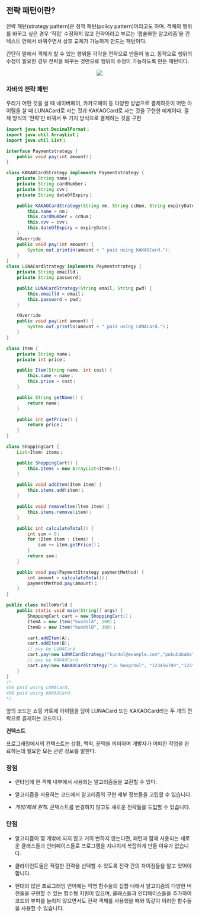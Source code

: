 ## 전략 패턴이란?

전략 패턴(strategy pattern)은 정책 패턴(policy pattern)이라고도 하며. 객체의 행위를 바꾸고 싶은 경우 ‘직접’ 수정하지 않고 전략이라고 부르는 ‘캡슐화한 알고리즘’을 컨텍스트 안에서 바꿔주면서 상호 교체가 가능하게 만드는 패턴이다.

간단히 말해서 객체가 할 수 있는 행위들 각각을 전략으로 만들어 놓고, 동적으로 행위의 수정이 필요한 경우 전략을 바꾸는 것만으로 행위의 수정이 가능하도록 만든 패턴이다.

<p align="center"><img src="https://i.postimg.cc/brSf5WvY/download.png"></p>

### 자바의 전략 패턴

우리가 어떤 것을 살 때 네이버페이, 카카오페이 등 다양한 방법으로 결제하듯이 어떤 아이템을 살 때 LUNACard로 사는 것과 KAKAOCard로 사는 것을 구현한 예제이다. 결제 방식의 ‘전략’만 바꿔서 두 가지 방식으로 결제하는 것을 구현

```java
import java.text.DecimalFormat；
import java.util.ArrayList；
import java.util.List；

interface Paymentstrategy {
    public void pay(int amount)；
}

class KAKAOCardStrategy implements Paymentstrategy {
    private String name；
    private String cardNumber；
    private String cvv；
    private String dateOfExpiry；

    public KAKAOCardStrategy(String nm, String ccNum, String expiryDate) {
        this.name = nm；
        this.cardNumber = ccNum；
        this.cvv = cvv；
        this.dateOfExpiry = expiryDate；
    }
    ©Override
    public void pay(int amount) {
        System.out.printin(amount + " paid using KAKAOCard.");
    }
}
class LUNACardStrategy implements Paymentstrategy {
    private String emailld；
    private String password；

    public LUNACardStrategy(String email, String pwd) {
        this.emailld = email；
        this.password = pwd；
    }

    ©Override
    public void pay(int amount) {
        System.out.println(amount + " paid using LUNACard.")；
    }
}

class Item {
    private String name；
    private int price；

    public Item(String name, int cost) {
        this.name = name；
        this.price = cost；
    }

    public String getName() {
        return name；
    }

    public int getPrice() {
        return price；
    }
}

class ShoppingCart {
    List<Item> items；

    public ShoppingCart() {
        this.items = new ArrayList<Item>()；
    }

    public void addItem(Item item) {
        this.items.add(item)；
    }

    public void removeltem(ltem item) {
        this.items.remove(item)；
    }

    public int calculateTotal() {
        int sum = 0；
        for (Item item : items) {
            sum += item.getPrice()；
        }
        return sum；
    }

    public void pay(PaymentStrategy paymentMethod) {
        int amount = calculateTotal()；
        paymentMethod.pay(amount)；
    }
}

public class HelloWorld {
    public static void main(String[] args) {
        ShoppingCart cart = new ShoppingCart()；
        ItemA = new Item("kundolA", 100)；
        ItemB = new Item("kundolB", 300)；

        cart.addItem(A);
        cart.addItem(B);
        // pay by LUNACard
        cart.pay(new LUNACardStrategy("kundol@example.com","pukubababo"))；
        // pay by KAKAOCard
        cart.pay(new KAKAOCardStrategy("Ju hongchul", "123456789","123","12/01"))；
    }
}
/*
400 paid using LUNACard.
400 paid using KAKAOCard.
*/
```

앞의 코드는 쇼핑 카트에 아이템을 담아 LUNACard 또는 KAKAOCard라는 두 개의 전략으로 결제하는 코드이다.

**컨텍스트**

프로그래밍에서의 컨텍스트는 상황, 맥락, 문맥을 의미하며 개발자가 어떠한 작업을 완료하는데 필요한 모든 관련 정보를 말한다.

### 장점

- 런타임에 한 객체 내부에서 사용되는 알고리즘들을 교환할 수 있다.
  
- 알고리즘을 사용하는 코드에서 알고리즘의 구현 세부 정보들을 고립할 수 있습니다.
  
- *개방/폐쇄 원칙*. 콘텍스트를 변경하지 않고도 새로운 전략들을 도입할 수 있습니다.
  

### 단점

- 알고리즘이 몇 개밖에 되지 않고 거의 변하지 않는다면, 패턴과 함께 사용되는 새로운 클래스들과 인터페이스들로 프로그램을 지나치게 복잡하게 만들 이유가 없습니다.
  
- 클라이언트들은 적절한 전략을 선택할 수 있도록 전략 간의 차이점들을 알고 있어야 합니다.
  
- 현대의 많은 프로그래밍 언어에는 익명 함수들의 집합 내에서 알고리즘의 다양한 버전들을 구현할 수 있는 함수형 지원이 있으며, 클래스들과 인터페이스들을 추가하여 코드의 부피를 늘리지 않으면서도 전략 객체를 사용했을 때와 똑같이 이러한 함수들을 사용할 수 있습니다.
